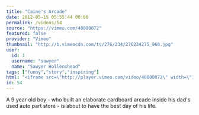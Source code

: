 ```yaml
---
title: "Caine's Arcade"
date: 2012-05-15 05:55:44 00:00
permalink: /videos/54
source: "https://vimeo.com/40000072"
featured: false
provider: "Vimeo"
thumbnail: "http://b.vimeocdn.com/ts/276/234/276234275_960.jpg"
user:
  id: 1
  username: "sawyer"
  name: "Sawyer Hollenshead"
tags: ["funny","story","inspiring"]
html: "<iframe src=\"http://player.vimeo.com/video/40000072\" width=\"1280\" height=\"720\" frameborder=\"0\" webkitAllowFullScreen mozallowfullscreen allowFullScreen></iframe>"
id: 54
---
```


A 9 year old boy - who built an elaborate cardboard arcade inside his dad's used auto part store - is about to have the best day of his life.